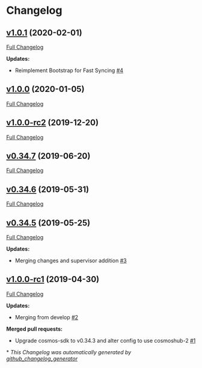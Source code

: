 # Changelog

## [v1.0.1](https://github.com/RyanHendricks/docker-cosmos/tree/v1.0.1) (2020-02-01)

[Full Changelog](https://github.com/RyanHendricks/docker-cosmos/compare/v1.0.0...v1.0.1)

**Updates:**

- Reimplement Bootstrap for Fast Syncing [\#4](https://github.com/RyanHendricks/docker-cosmos/pull/4)

## [v1.0.0](https://github.com/RyanHendricks/docker-cosmos/tree/v1.0.0) (2020-01-05)

[Full Changelog](https://github.com/RyanHendricks/docker-cosmos/compare/v1.0.0-rc2...v1.0.0)

## [v1.0.0-rc2](https://github.com/RyanHendricks/docker-cosmos/tree/v1.0.0-rc2) (2019-12-20)

[Full Changelog](https://github.com/RyanHendricks/docker-cosmos/compare/v0.34.7...v1.0.0-rc2)

## [v0.34.7](https://github.com/RyanHendricks/docker-cosmos/tree/v0.34.7) (2019-06-20)

[Full Changelog](https://github.com/RyanHendricks/docker-cosmos/compare/v0.34.6...v0.34.7)

## [v0.34.6](https://github.com/RyanHendricks/docker-cosmos/tree/v0.34.6) (2019-05-31)

[Full Changelog](https://github.com/RyanHendricks/docker-cosmos/compare/v0.34.5...v0.34.6)

## [v0.34.5](https://github.com/RyanHendricks/docker-cosmos/tree/v0.34.5) (2019-05-25)

[Full Changelog](https://github.com/RyanHendricks/docker-cosmos/compare/v1.0.0-rc1...v0.34.5)

**Updates:**

- Merging changes and supervisor addition [\#3](https://github.com/RyanHendricks/docker-cosmos/pull/3)

## [v1.0.0-rc1](https://github.com/RyanHendricks/docker-cosmos/tree/v1.0.0-rc1) (2019-04-30)

[Full Changelog](https://github.com/RyanHendricks/docker-cosmos/compare/76772c9fbef7533b2a15752f2a4e541611e5c505...v1.0.0-rc1)

**Updates:**

- Merging from develop [\#2](https://github.com/RyanHendricks/docker-cosmos/pull/2)

**Merged pull requests:**

- Upgrade cosmos-sdk to v0.34.3 and alter config to use cosmoshub-2 [\#1](https://github.com/RyanHendricks/docker-cosmos/pull/1)



\* *This Changelog was automatically generated by [github_changelog_generator](https://github.com/github-changelog-generator/github-changelog-generator)*
